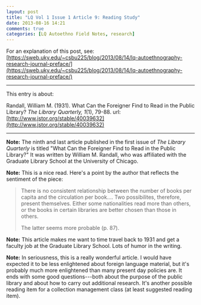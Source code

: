 ```yaml
---
layout: post
title: "LQ Vol 1 Issue 1 Article 9: Reading Study"
date: 2013-08-16 14:21
comments: true
categories: [LQ Autoethno Field Notes, research]
---
```


For an explanation of this post, see:
[https://sweb.uky.edu/~csbu225/blog/2013/08/14/lq-autoethnography-research-journal-preface/](https://sweb.uky.edu/~csbu225/blog/2013/08/14/lq-autoethnography-research-journal-preface/)

---

This entry is about:

Randall, William M. (1931). What Can the Foreigner Find to Read in
the Public Library? *The Library Quarterly, 1*(1), 79-88.
url:[http://www.jstor.org/stable/40039632](http://www.jstor.org/stable/40039632)

---

**Note:** The ninth and last article published in the first issue
of *The Library Quarterly* is titled "What Can the Foreigner Find
to Read in the Public Library?" It was written by William M.
Randall, who was affiliated with the Graduate Library School at
the University of Chicago.

**Note:** This is a nice read. Here's a point by the author that
reflects the sentiment of the piece:

> There is no consistent relationship between the number of books
> per capita and the circulation per book.... Two possibilites,
> therefore, present themselves. Either some nationalities read
> more than others, or the books in certain libraries are better
> chosen than those in others.  
>
> The latter seems more probable (p. 87).

**Note:** This article makes me want to time travel back to 1931
and get a faculty job at the Graduate Library School. Lots of
humor in the writing.

**Note:** In seriousness, this is a really wonderful article. I
would have expected it to be less enlightened about foreign
language material, but it's probably much more enlightened than
many present day policies are. It ends with some good
questions---both about the purpose of the public library and about
how to carry out additional research. It's another possible
reading item for a collection management class (at least suggested
reading item).
